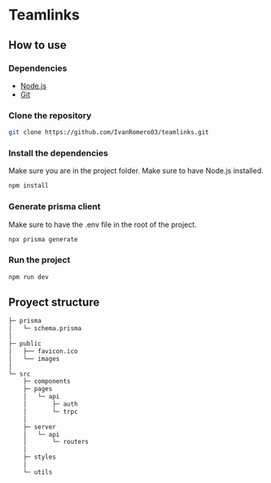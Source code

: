 # Teamlinks

## How to use

### Dependencies

- [Node.js](https://nodejs.org/en/)
- [Git](https://git-scm.com/)

### Clone the repository

```bash
git clone https://github.com/IvanRomero03/teamlinks.git
```

### Install the dependencies

Make sure you are in the project folder.
Make sure to have Node.js installed.

```bash
npm install
```

### Generate prisma client

Make sure to have the .env file in the root of the project.

```bash
npx prisma generate
```

### Run the project

```bash
npm run dev
```

## Proyect structure

```bash
├─ prisma
│   └─ schema.prisma
│
├─ public
│   ├── favicon.ico
│   └── images
│
└─ src
    ├─ components
    ├─ pages
    │   └─ api
    │       ├─ auth
    │       └─ trpc
    │
    ├─ server
    │   └─ api
    │       └─ routers
    │
    ├─ styles
    │
    └─ utils
```
